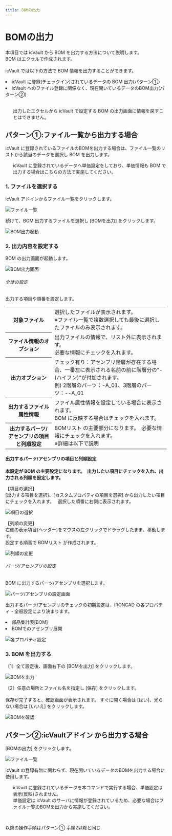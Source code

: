 ```yaml
---
title: BOMの出力
---
```


# BOMの出力
本項目では icVault から BOM を出力する方法について説明します。<br>
BOM はエクセルで作成されます。<br>
<br>
icVault では以下の方法で BOM 情報を出力することができます。
<li>icVault に登録(チェックイン)されているデータの BOM 出力(パターン①)</li>
<li>icVault へのファイル登録に関係なく、現在開いているデータのBOM出力(パターン②)</li>
<br>
<div class="note">
<ul>
出力したエクセルから icVault で設定する BOM の出力画面に情報を戻すことはできません。
</ul>
</div>

## パターン①:ファイル一覧から出力する場合

icVault に登録されているファイルのBOMを出力する場合は、ファイル一覧のリストから該当のデータを選択し BOM を出力します。

<div class="note">
<ul>
icVault に登録されているデータへ単価設定をしており、単価情報も BOM で出力する場合はこちらの方法で実施してください。 <br>
</ul>
</div>

### 1. ファイルを選択する

icVault アドインからファイル一覧をクリックします。

![ファイル一覧](./img/BOM_001.png)

続けて、BOM 出力するファイルを選択し [BOMを出力] をクリックします。

![BOM出力起動](./img/BOM_003.png)


### 2. 出力内容を設定する
BOM の出力画面が起動します。

![BOM出力画面](./img/BOM_004.png)

###### 全体の設定
出力する項目や順番を設定します。<br>

<table>
<tr>
<th>対象ファイル</th>
<td>選択したファイルが表示されます。<br>
※ファイル一覧で複数選択しても最後に選択したファイルのみ表示されます。
</td>
</tr>
<tr>
<th>ファイル情報のオプション</th>
<td>出力ファイルの情報で、リスト外に表示されます。<br>
必要な情報にチェックを入れます。</td>
</tr>
<tr>
<th>出力オプション</th>
<td>チェック有り：アセンブリ階層が存在する場合、一番左に表示される名前の前に階層分の"-(ハイフン)"が付加されます。<br>
例) 2階層のパーツ：-A_01、3階層のパーツ：--A_01
<br>
</td>
</tr>
<th>出力するファイル属性情報</th>
<td>ファイル属性情報を設定している場合に表示されます。<br>BOM に反映する場合はチェックを入れます。
</td>
</tr>
<th>出力するパーツ/アセンブリの項目と列順設定</th>
<td>BOMリスト の主要部分になります。　必要な情報にチェックを入れます。<br>
※詳細は以下で説明
</td>
</tr>
</table>


#### 出力するパーツ/アセンブリの項目と列順設定
**本設定が BOM の主要設定になります。　出力したい項目にチェックを入れ、出力される列順を設定します。**

【項目の選択】<br>
[出力する項目を選択]、[カスタムプロパティの項目を選択] から出力したい項目にチェックを入れます。　
選択した順番に右側に表示されます。

![項目の選択](./img/BOM_005.png)

【列順の変更】<br>
右側の表示項目(ヘッダー)をマウスの左クリックでドラッグしたまま、移動します。<br>
設定する順番で BOMリスト が作成されます。

![列順の変更](./img/BOM_006.png)


###### パーツ/アセンブリの設定
BOM に出力するパーツ/アセンブリを選択します。

![パーツ/アセンブリの設定画面](./img/BOM_007.png)

出力するパーツ/アセンブリのチェックの初期設定は、IRONCAD の各プロパティ - 全般設定により決まります。
<li>部品集計表[BOM]</li>
<li>BOMでのアセンブリ展開</li>

![各プロパティ設定](./img/BOM_008.png)


### 3. BOM を出力する

〔1〕全て設定後、画面右下の [BOMを出力] をクリックします。

![BOMを出力](./img/BOM_009.png)

〔2〕任意の場所とファイル名を指定し [保存] をクリックします。<br>
<br>
保存が完了すると、確認画面が表示されます。
すぐに開く場合は [はい]、光らない場合は [いいえ] をクリックします。

![BOMを確認](./img/BOM_010.png)


## パターン②:icVaultアドイン から出力する場合

[BOMの出力] をクリックします。

![ファイル一覧](./img/BOM_002.png)

icVault の登録有無に関わらず、現在開いているデータのBOMを出力する場合に使用します。

<div class="note">
<ul>
icVault に登録されているデータを本コマンドで実行する場合、単価設定は表示(反映)されません。<br>
単価設定は icVault のサーバに情報が登録されているため、必要な場合はファイル一覧のBOMを出力から実施してください。
</ul>
</div>
<br/>

以降の操作手順はパターン① 手順2以降と同じ
